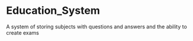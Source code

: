 # Education_System
 A system of storing subjects with questions and answers and the ability to create exams
